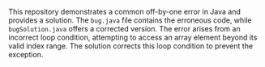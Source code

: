 This repository demonstrates a common off-by-one error in Java and provides a solution. The `bug.java` file contains the erroneous code, while `bugSolution.java` offers a corrected version.  The error arises from an incorrect loop condition, attempting to access an array element beyond its valid index range. The solution corrects this loop condition to prevent the exception.